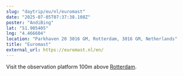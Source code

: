```yaml
---
slug: "daytrip/eu/nl/euromast"
date: "2025-07-05T07:37:38.108Z"
poster: "AndiBing"
lat: "51.905405"
lng: "4.466604"
location: "Parkhaven 20 3016 GM, Rotterdam, 3016 GM, Netherlands"
title: "Euromast"
external_url: https://euromast.nl/en/
---
```

Visit the observation platform 100m above [Rotterdam](https://en.wikipedia.org/wiki/Rotterdam).